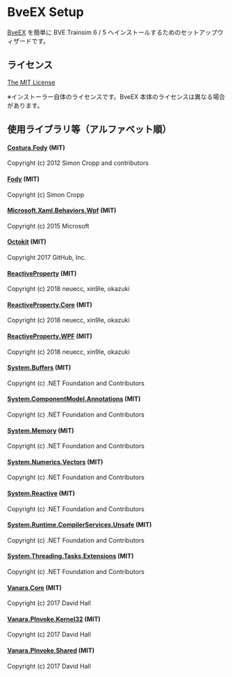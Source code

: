 # BveEX Setup

[BveEX](https://github.com/automatic9045/BveEX) を簡単に BVE Trainsim 6 / 5 へインストールするためのセットアップウィザードです。

## ライセンス

[The MIT License](LICENSE)

※インストーラー自体のライセンスです。BveEX 本体のライセンスは異なる場合があります。

## 使用ライブラリ等（アルファベット順）

#### [Costura.Fody](https://github.com/Fody/Costura) (MIT)

Copyright (c) 2012 Simon Cropp and contributors

#### [Fody](https://github.com/Fody/Fody) (MIT)

Copyright (c) Simon Cropp

#### [Microsoft.Xaml.Behaviors.Wpf](https://github.com/Microsoft/XamlBehaviorsWpf) (MIT)

Copyright (c) 2015 Microsoft

#### [Octokit](https://github.com/octokit/octokit.net) (MIT)

Copyright 2017 GitHub, Inc.

#### [ReactiveProperty](https://github.com/runceel/ReactiveProperty) (MIT)

Copyright (c) 2018 neuecc, xin9le, okazuki

#### [ReactiveProperty.Core](https://github.com/runceel/ReactiveProperty) (MIT)

Copyright (c) 2018 neuecc, xin9le, okazuki

#### [ReactiveProperty.WPF](https://github.com/runceel/ReactiveProperty) (MIT)

Copyright (c) 2018 neuecc, xin9le, okazuki

#### [System.Buffers](https://github.com/dotnet/corefx) (MIT)

Copyright (c) .NET Foundation and Contributors

#### [System.ComponentModel.Annotations](https://github.com/dotnet/runtime) (MIT)

Copyright (c) .NET Foundation and Contributors

#### [System.Memory](https://github.com/dotnet/corefx) (MIT)

Copyright (c) .NET Foundation and Contributors

#### [System.Numerics.Vectors](https://github.com/dotnet/corefx) (MIT)

Copyright (c) .NET Foundation and Contributors

#### [System.Reactive](https://github.com/dotnet/reactive) (MIT)

Copyright (c) .NET Foundation and Contributors

#### [System.Runtime.CompilerServices.Unsafe](https://github.com/dotnet/runtime) (MIT)

Copyright (c) .NET Foundation and Contributors

#### [System.Threading.Tasks.Extensions](https://github.com/dotnet/corefx) (MIT)

Copyright (c) .NET Foundation and Contributors

#### [Vanara.Core](https://github.com/dahall/vanara) (MIT)

Copyright (c) 2017 David Hall

#### [Vanara.PInvoke.Kernel32](https://github.com/dahall/vanara) (MIT)

Copyright (c) 2017 David Hall

#### [Vanara.PInvoke.Shared](https://github.com/dahall/vanara) (MIT)

Copyright (c) 2017 David Hall